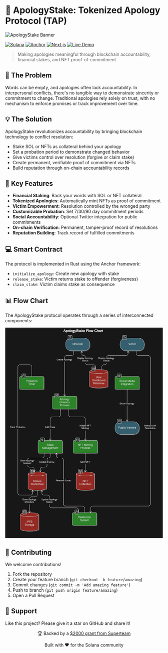 # 🤝 ApologyStake: Tokenized Apology Protocol (TAP)

![ApologyStake Banner](https://placehold.co/1200x400?text=ApologyStake:+Blockchain+Powered+Accountability)

[![Solana](https://img.shields.io/badge/Solana-black?style=for-the-badge&logo=solana)](https://solana.com/)
[![Anchor](https://img.shields.io/badge/Anchor-black?style=for-the-badge&logo=anchor)](https://www.anchor-lang.com/)
[![Next.js](https://img.shields.io/badge/Next.js-black?style=for-the-badge&logo=next.js)](https://nextjs.org/)
[![Live Demo](https://img.shields.io/badge/Live_Demo-Visit_Site-blue?style=for-the-badge)](https://apology-stake.vercel.app/)

> Making apologies meaningful through blockchain accountability, financial stakes, and NFT proof-of-commitment

## 🌟 The Problem

Words can be empty, and apologies often lack accountability. In interpersonal conflicts, there's no tangible way to demonstrate sincerity or commitment to change. Traditional apologies rely solely on trust, with no mechanism to enforce promises or track improvement over time.

## 💡 The Solution

ApologyStake revolutionizes accountability by bringing blockchain technology to conflict resolution:

- Stake SOL or NFTs as collateral behind your apology
- Set a probation period to demonstrate changed behavior
- Give victims control over resolution (forgive or claim stake)
- Create permanent, verifiable proof of commitment via NFTs
- Build reputation through on-chain accountability records

## 🚀 Key Features

- **Financial Staking**: Back your words with SOL or NFT collateral
- **Tokenized Apologies**: Automatically mint NFTs as proof of commitment
- **Victim Empowerment**: Resolution controlled by the wronged party
- **Customizable Probation**: Set 7/30/90 day commitment periods
- **Social Accountability**: Optional Twitter integration for public commitments
- **On-chain Verification**: Permanent, tamper-proof record of resolutions
- **Reputation Building**: Track record of fulfilled commitments

## 💻 Smart Contract

The protocol is implemented in Rust using the Anchor framework:

- `initialize_apology`: Create new apology with stake
- `release_stake`: Victim returns stake to offender (forgiveness)
- `claim_stake`: Victim claims stake as consequence

## 📊 Flow Chart

The ApologyStake protocol operates through a series of interconnected components:

![Flow Chart](apps/web/public/dfd.svg)

## 🤝 Contributing

We welcome contributions!

1. Fork the repository
2. Create your feature branch (`git checkout -b feature/amazing`)
3. Commit changes (`git commit -m 'Add amazing feature'`)
4. Push to branch (`git push origin feature/amazing`)
5. Open a Pull Request

## 🌟 Support

Like this project? Please give it a star on GitHub and share it!

<p align="center">🏆 Backed by a <a href="https://x.com/ramkumar_9301/status/1889262827795578888">$2000 grant from Superteam</a></p>
<p align="center">Built with ❤️ for the Solana community</p>
